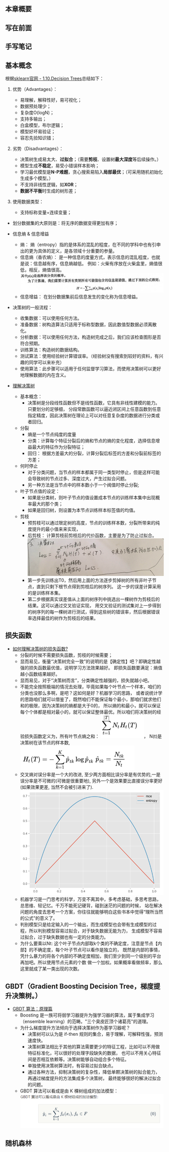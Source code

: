  ## 本章概要 ##

## 写在前面


## 手写笔记


## 基本概念

根据[sklearn官网 - 1.10.Decision Trees](http://scikit-learn.org/stable/modules/tree.html)总结如下：

1. 优势（Advantages）：
	- 易理解，解释性好，易可视化；
	- 数据预处理少；
	- 复杂度O(logN)；
	- 支持多输出；
	- 白盒模型，布尔逻辑；
	- 模型好坏易验证；
	- 容忍先验知识错；

2. 劣势（Disadvantages）：
	- 决策树生成易太大、**过拟合**；（需要**剪枝**、设置树**最大深度**等后续操作。）
	- 模型生成**不稳定**，易受小错误样本影响；
	- 学习最优模型是**N-P难题**，贪心搜索易陷入**局部最优**；（可采用随机初始化生成多个模型。）
	- 不支持非线性逻辑，如**XOR**；
	- **数据不平衡**时生成的树形差；   

3. 使用数据类型：
    * 支持标称变量+连续变量；
* 划分数据集的大原则是：将无序的数据变得更加有序；
* 信息熵 & 信息增益
    * 熵： 熵（entropy）指的是体系的混乱的程度，在不同的学科中也有引申出的更为具体的定义，是各领域十分重要的参量。
    * 信息熵（香农熵）： 是一种信息的度量方式，表示信息的混乱程度，也就是说：信息越有序，信息熵越低。
    例如：火柴有序放在火柴盒里，熵值很低，相反，熵值很高。
    ![信息熵计算公式](readme/信息熵计算公式_01.png)
    * 信息增益： 在划分数据集前后信息发生的变化称为信息增益。
	
* 决策树的一般流程：
    * 收集数据：可以使用任何方法。
    * 准备数据：树构造算法只适用于标称型数据，因此数值型数据必须离散化。
    * 分析数据：可以使用任何方法，构造树完成之后，我们应该检查图形是否符合预期。
    * 训练算法：构造树的数据结构。
    * 测试算法：使用经验树计算错误率。（经验树没有搜索到较好的资料，有兴趣的同学可以来补充）
    * 使用算法：此步骤可以适用于任何监督学习算法，而使用决策树可以更好地理解数据的内在含义。


* [理解决策树](https://zhuanlan.zhihu.com/p/37954086)
    * 基本概念：
        * 决策树是分段线性函数但不是线性函数，它具有非线性建模的能力。只要划分的足够细，
        分段常数函数可以逼近闭区间上任意函数到任意指定精度，因此决策树在理论上可以对任意复杂度的数据进行分类或者回归。
    * 分裂
        * 熵是一个节点纯度的度量
        * 分类：计算每个特征分裂后的熵和节点的熵的变化程度，选择信息增益最大的特征作为分裂特征；
        * 回归： 根据方差最大的分裂，计算分裂后标签的方差和分裂前标签的方差；
    * 何时停止  
        * 对于分类问题，当节点的样本都属于同一类型时停止，但是这样可能会导致树的节点过多、深度过大，产生过拟合问题。
        * 另一种方法是当节点中的样本数小于一个阀值时停止分裂;
    * 叶子节点值的设定：
        * 如果是分类树，则叶子节点的值设置成本节点的训练样本集中出现概率最大的那个类；
        * 如果是回归树，则设置为本节点训练样本标签值的均值。
    * 剪枝
        * 预剪枝可以通过限定树的高度，节点的训练样本数，分裂所带来的纯度提升的最小值来来实现，
        * 后剪枝： 计算剪枝前剪枝后的代价函数，主要是为了防止过拟合。
        ![](readme/决策树_loss_04.jpg)
        * 第一步先训练出T0，然后用上面的方法逐步剪掉树的所有非叶子节点，直到只剩下根节点得到剪枝后的树序列。
        这一步的误差计算采用的是训练样本集。
        * 第二步根据真实误差值从上面的树序列中挑选出一棵树作为剪枝后的结果。这可以通过交叉验证实现，
        用交叉验证的测试集对上一步得到的树序列的每一棵树进行测试，得到这些树的错误率，然后根据错误率选择最佳的树作为剪枝后的结果。
  
## 损失函数

* [如何理解决策树的损失函数?](https://www.zhihu.com/question/34075616)
    * 分裂的时候不需要损失函数，剪枝的时候需要；
    * 显而易见，衡量“决策树完全一致”的说明的是【确定性】吧？即确定性越强的损失函数最优值，说明学习方法效果越好。
    即损失函数要满足：熵值越小函数结果越好。
    * 显而易见，对于“决策树而言”，分类确定性越强的，损失就越小吧。
    * 不能完全按照极端的情况去处理，毕竟如果每个叶节点一个样本，咱们的分类也没那么多啊，是吧？这如何是好？机器学习的思路，
    或者说统计学的思路咱们就可以借鉴了，既然咱们不能保证每个最小，那咱们就求他们和的极限，因为决策树的熵都是大于0的，
    所以熵的和最小，就可以保证每个个体都是相对最小的，就可以保证整体最优。所以咱们将决策树的经验损失函数定义为，所有叶节点熵之和：
    ![](readme/决策树_loss_01.png)， N(t)是决策树在该节点的样本数,
    ![](readme/决策树_loss_02.png)
    *  交叉熵对误分率是一个大的改进, 至少两方面相比误分率是有优势的,一是误分率是不可微的(可微是很重要地),
    另外一个是效果要比直接误分率更好(如果效果更差, 当然不会被引进来了).
    ![](readme/决策树_loss_03.png)
    * 机器学习是一门思考的科学，万变不离其中，多考虑基础，多思考思路，总思维、轻记忆。千万不能死记硬背，碰到迷茫的问题的时候，
    站在解决问题的角度去思考一个方案，你往往就能够明白这些书本中觉得“理所当然的公式”的意义了。
    * 判别模型只是给定输入的一个输出，而生成模型也会带有生成模型的过程，所以判别模型容易过拟合，对于缺失数据无能为力，
    生成模型不容易过拟合，过于缺失数据也有一定的分类能力。
    * 为什么要乘以Nt: 这个叶子节点内部取k个类的不确定度，注意是节点【内部】的不确定度，每个叶子节点可以看作是独立的，
    既然是内部的事情，凭什么暴力的将各个内部的不确定度相加，我们至少到同一个级别的平台再加吧。所以使用节点元素的个数
    做一个加权。如果概率看做频率，那么这里就成了某一类出现的次数。
    
    
## GBDT（Gradient Boosting Decision Tree，梯度提升决策树。）

* [GBDT 算法：原理篇](https://cloud.tencent.com/developer/article/1005611)
    * Boosting 是一族可将弱学习器提升为强学习器的算法，属于集成学习（ensemble learning）的范畴。"三个臭皮匠顶个诸葛亮"的道理。
    * 为什么梯度提升方法倾向于选择决策树作为基学习器呢？
        * 决策树可以认为是 if-then 规则的集合，易于理解，可解释性强，预测速度快。
        * 决策树算法相比于其他的算法需要更少的特征工程，比如可以不用做特征标准化，可以很好的处理字段缺失的数据，
        也可以不用关心特征间是否相互依赖等。决策树能够自动组合多个特征。
        * 单独使用决策树算法时，有容易过拟合缺点。
        * 通过各种方法，抑制决策树的复杂性，降低单颗决策树的拟合能力，再通过梯度提升的方法集成多个决策树，
        最终能够很好的解决过拟合的问题。
    * GBDT 算法可以看成是由 K 棵树组成的加法模型： ![GBDT model](readme/GBDT_model.png) 

## 随机森林